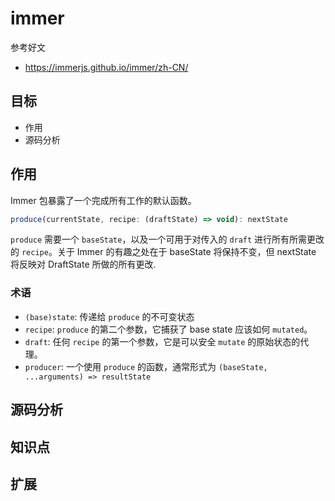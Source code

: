 <!-- 源码分析 Source code analysis，由 `npx create tpl sca` 生成 -->
# immer

参考好文

- https://immerjs.github.io/immer/zh-CN/

## 目标

- 作用
- 源码分析

## 作用

Immer 包暴露了一个完成所有工作的默认函数。

```js
produce(currentState, recipe: (draftState) => void): nextState
```

`produce` 需要一个 `baseState`，以及一个可用于对传入的 `draft` 进行所有所需更改的 `recipe`。关于 Immer 的有趣之处在于 baseState 将保持不变，但 nextState 将反映对 DraftState 所做的所有更改.

### 术语

- `(base)state`: 传递给 `produce` 的不可变状态
- `recipe`: `produce` 的第二个参数，它捕获了 base state 应该如何 `mutated`。
- `draft`: 任何 `recipe` 的第一个参数，它是可以安全 `mutate` 的原始状态的代理。
- `producer`: 一个使用 `produce` 的函数，通常形式为 `(baseState, ...arguments) => resultState`

## 源码分析



## 知识点



## 扩展
